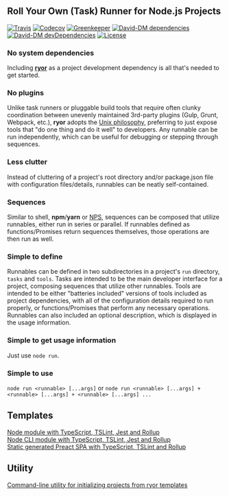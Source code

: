 ## Roll Your Own (Task) Runner for Node.js Projects

[![Travis](https://img.shields.io/travis/ryor-org/ryor.svg)](https://travis-ci.org/ryor-org/ryor/branches)
[![Codecov](https://img.shields.io/codecov/c/github/ryor-org/ryor/v0.1.2.svg)](https://codecov.io/gh/ryor-org/ryor/branch/v0.1.2)
[![Greenkeeper](https://badges.greenkeeper.io/ryor-org/ryor.svg)](https://greenkeeper.io/)
[![David-DM dependencies](https://david-dm.org/ryor-org/ryor/master.svg)](https://david-dm.org/ryor-org/ryor/master)
[![David-DM devDependencies](https://david-dm.org/ryor-org/ryor/dev-status.svg)](https://david-dm.org/ryor-org/ryor/master#info=devDependencies)
[![License](https://img.shields.io/github/license/ryor-org/ryor.svg)](https://github.com/ryor-org/ryor/blob/master/LICENSE)

### No system dependencies

Including **[ryor](https://www.npmjs.com/package/ryor)** as a project development dependency is all that's needed to get started.

### No plugins

Unlike task runners or pluggable build tools that require often clunky coordination between unevenly maintained 3rd-party plugins (Gulp, Grunt, Webpack, etc.), **ryor** adopts the [Unix philosophy](https://en.wikipedia.org/wiki/Unix_philosophy), preferring to just expose tools that "do one thing and do it well" to developers.  Any runnable can be run independently, which can be useful for debugging or stepping through sequences.

### Less clutter

Instead of cluttering of a project's root directory and/or package.json file with configuration files/details, runnables can be neatly self-contained.

### Sequences

Similar to shell, **npm**/**yarn** or [NPS](https://www.npmjs.com/package/nps), sequences can be composed that utilize runnables, either run in series or parallel.  If runnables defined as functions/Promises return sequences themselves, those operations are then run as well.

### Simple to define

Runnables can be defined in two subdirectories in a project's `run` directory, `tasks` and `tools`. Tasks are intended to be the main developer interface for a project, composing sequences that utilize other runnables. Tools are intended to be either "batteries included" versions of tools included as project dependencies, with all of the configuration details required to run properly, or functions/Promises that perform any necessary operations.  Runnables can also included an optional description, which is displayed in the usage information.

### Simple to get usage information

Just use `node run`.

### Simple to use

`node run <runnable> [...args]` or `node run <runnable> [...args] + <runnable> [...args] + <runnable> [...args] ...`

## Templates

[Node module with TypeScript, TSLint, Jest and Rollup](https://github.com/ryor-org/ryor-simple-module-template)<br>
[Node CLI module with TypeScript, TSLint, Jest and Rollup](https://github.com/ryor-org/ryor-cli-module-template)<br>
[Static generated Preact SPA with TypeScript, TSLint and Rollup](https://github.com/ryor-org/ryor-static-gen-spa-preact-template)

## Utility

[Command-line utility for initializing projects from ryor templates](https://github.com/ryor-org/ryor-init)
